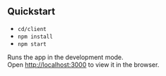 ## Quickstart

- `cd/client`
- `npm install`
- `npm start`

Runs the app in the development mode.\
Open [http://localhost:3000](http://localhost:3000) to view it in the browser.
